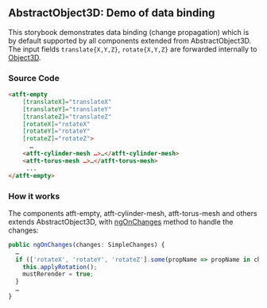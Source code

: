 ## AbstractObject3D: Demo of data binding

This storybook demonstrates data binding (change propagation) which is by default supported by all components extended from AbstractObject3D.
The input fields `translate{X,Y,Z}`, `rotate{X,Y,Z}` are forwarded internally to [Object3D](https://threejs.org/docs/#api/en/core/Object3D).

### Source Code

```html
<atft-empty
    [translateX]="translateX"
    [translateY]="translateY"
    [translateZ]="translateZ"
    [rotateX]="rotateX"
    [rotateY]="rotateY"
    [rotateZ]="rotateZ">
      …
    <atft-cylinder-mesh …>…</atft-cylinder-mesh>
    <atft-torus-mesh …>…</atft-torus-mesh>
     ...
</atft-empty>
```

### How it works

The components atft-empty, atft-cylinder-mesh, atft-torus-mesh and others extends AbstractObject3D, with [ngOnChanges](https://angular.io/api/core/OnChanges) method to handle the changes:
 
```typescript
public ngOnChanges(changes: SimpleChanges) {
  …
  if (['rotateX', 'rotateY', 'rotateZ'].some(propName => propName in changes)) {
    this.applyRotation();
    mustRerender = true;
  }
  …
}
```
